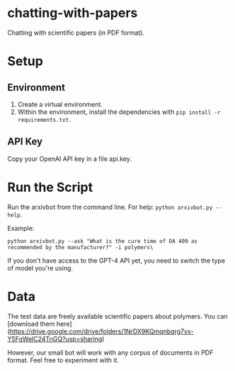 # chatting-with-papers
Chatting with scientific papers (in PDF format).


# Setup

## Environment

1. Create a virtual environment.
2. Within the environment, install the dependencies with `pip install -r requirements.txt`.

## API Key

Copy your OpenAI API key in a file api.key.

# Run the Script

Run the arxivbot from the command line. For help: `python arxivbot.py --help`.

Example:
```
python arxivbot.py --ask "What is the cure time of DA 409 as recommended by the manufacturer?" -i polymers\

```

If you don't have access to the GPT-4 API yet, you need to switch the type of model you're using. 

# Data
The test data are freely available scientific papers about polymers. You can [download them here] (https://drive.google.com/drive/folders/1NrDX9KQmqnbqrg7yx-Y5FgWelC24TnGQ?usp=sharing)

However, our small bot will work with any corpus of documents in PDF format. Feel free to experiment with it.